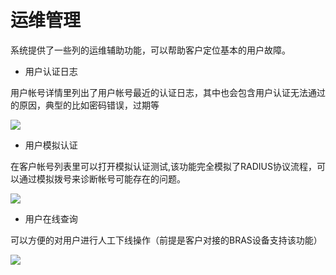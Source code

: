 # 运维管理

系统提供了一些列的运维辅助功能，可以帮助客户定位基本的用户故障。

- 用户认证日志

用户帐号详情里列出了用户帐号最近的认证日志，其中也会包含用户认证无法通过的原因，典型的比如密码错误，过期等

![](http://static.toughcloud.net/toughsms/tc_20181206162744_36.png)

- 用户模拟认证

在客户帐号列表里可以打开模拟认证测试,该功能完全模拟了RADIUS协议流程，可以通过模拟拨号来诊断帐号可能存在的问题。

![](http://static.toughcloud.net/toughsms/tc_20181206163143_37.png)

- 用户在线查询

可以方便的对用户进行人工下线操作（前提是客户对接的BRAS设备支持该功能）

![](http://static.toughcloud.net/toughsms/tc_20181206163414_38.png)

